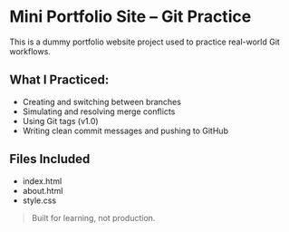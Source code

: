 # Mini Portfolio Site – Git Practice

This is a dummy portfolio website project used to practice real-world Git workflows.

## What I Practiced:
- Creating and switching between branches
- Simulating and resolving merge conflicts
- Using Git tags (v1.0)
- Writing clean commit messages and pushing to GitHub

## Files Included
- index.html
- about.html
- style.css

> Built for learning, not production.